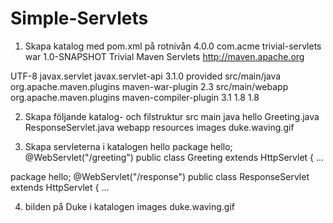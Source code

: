 # Simple-Servlets
1. Skapa katalog med pom.xml på rotnivån
   <project xmlns="http://maven.apache.org/POM/4.0.0" xmlns:xsi="http://www.w3.org/2001/XMLSchema-instance"
  xsi:schemaLocation="http://maven.apache.org/POM/4.0.0 http://maven.apache.org/maven-v4_0_0.xsd">
  <modelVersion>4.0.0</modelVersion>
  <groupId>com.acme</groupId>
  <artifactId>trivial-servlets</artifactId>
  <packaging>war</packaging>
  <version>1.0-SNAPSHOT</version>
  <name>Trivial Maven Servlets</name>
  <url>http://maven.apache.org</url>
  <properties>
    <project.build.sourceEncoding>UTF-8</project.build.sourceEncoding>
  </properties>
  <dependencies>
    <dependency>
      <groupId>javax.servlet</groupId>
      <artifactId>javax.servlet-api</artifactId>
      <version>3.1.0</version>
      <scope>provided</scope>
    </dependency>
  </dependencies>
  <build>
    <sourceDirectory>src/main/java</sourceDirectory>
    <plugins>
      <plugin>
        <groupId>org.apache.maven.plugins</groupId>
        <artifactId>maven-war-plugin</artifactId>
        <version>2.3</version>
        <configuration>
          <warSourceDirectory>src/main/webapp</warSourceDirectory>
        </configuration>
      </plugin>
      <plugin>
        <groupId>org.apache.maven.plugins</groupId>
        <artifactId>maven-compiler-plugin</artifactId>
        <version>3.1</version>
        <configuration>
          <source>1.8</source>
          <target>1.8</target>
        </configuration>
      </plugin>
    </plugins>
  </build>
</project>

2. Skapa följande katalog- och filstruktur
src
  main
    java
      hello
        Greeting.java
        ResponseServlet.java
    webapp
      resources
        images
            duke.waving.gif        
        
 3. Skapa servleterna i katalogen hello
 package hello;
 @WebServlet("/greeting")
 public class Greeting extends HttpServlet {
 ...
 
 package hello;
 @WebServlet("/response")
 public class ResponseServlet extends HttpServlet {
 ...
 
 4. bilden på Duke i katalogen images
  duke.waving.gif
